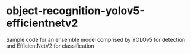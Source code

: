 # object-recognition-yolov5-efficientnetv2
Sample code for an ensemble model comprised by YOLOv5 for detection and EfficientNetV2 for classification
